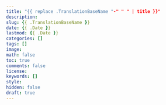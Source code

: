 ```yaml
---
title: "{{ replace .TranslationBaseName "-" " " | title }}"
description: 
slug: {{ .TranslationBaseName }}
date: {{ .Date }}
lastmod: {{ .Date }}
categories: []
tags: []
image: 
math: false
toc: true
comments: false
license: 
keywords: []
style:
hidden: false
draft: true
---
```


